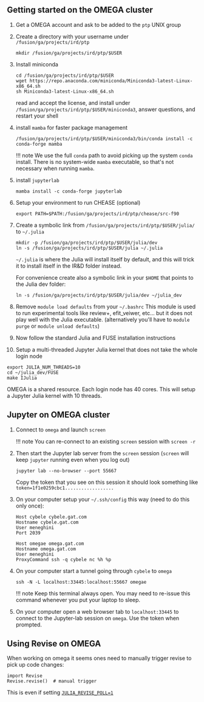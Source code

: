 ## Getting started on the OMEGA cluster

1. Get a OMEGA account and ask to be added to the `ptp` UNIX group

2. Create a directory with your username under `/fusion/ga/projects/ird/ptp`
   ```
   mkdir /fusion/ga/projects/ird/ptp/$USER
   ```

3. Install miniconda
   ```
   cd /fusion/ga/projects/ird/ptp/$USER
   wget https://repo.anaconda.com/miniconda/Miniconda3-latest-Linux-x86_64.sh
   sh Miniconda3-latest-Linux-x86_64.sh
   ```
   read and accept the license, and install under `/fusion/ga/projects/ird/ptp/$USER/miniconda3`, answer questions, and restart your shell

4. install `mamba` for faster package management
   ```
   /fusion/ga/projects/ird/ptp/$USER/miniconda3/bin/conda install -c conda-forge mamba
   ```
   !!! note
       We use the full `conda` path to avoid picking up the system `conda` install. There is no system-wide `mamba` executable, so that's not necessary when running `mamba`.

5. install `jupyterlab`
   ```
   mamba install -c conda-forge jupyterlab
   ```

6. Setup your environment to run CHEASE (optional)
   ```
   export PATH=$PATH:/fusion/ga/projects/ird/ptp/chease/src-f90
   ```

7. Create a symbolic link from `/fusion/ga/projects/ird/ptp/$USER/julia/` to `~/.julia`
   ```
   mkdir -p /fusion/ga/projects/ird/ptp/$USER/julia/dev
   ln -s /fusion/ga/projects/ird/ptp/$USER/julia ~/.julia
   ```
   `~/.julia` is where the Julia will install itself by default, and this will trick it to install itself in the IR&D folder instead.

   For convenience create also a symbolic link in your `$HOME` that points to the Julia dev folder:
   ```
   ln -s /fusion/ga/projects/ird/ptp/$USER/julia/dev ~/julia_dev
   ```

8. Remove `module load defaults` from your `~/.bashrc`
   This module is used to run experimental tools like review+, efit_veiwer, etc...
   but it does not play well with the Julia executable.
   (alternatively you'll have to `module purge` or `module unload defaults`)

9. Now follow the standard Julia and FUSE installation instructions

10. Setup a multi-threaded Jupyter Julia kernel that does not take the whole login node
   ```
   export JULIA_NUM_THREADS=10
   cd ~/julia_dev/FUSE
   make IJulia
   ```
   OMEGA is a shared resource. Each login node has 40 cores. This will setup a Jupyter Julia kernel with 10 threads.

## Jupyter on OMEGA cluster

1. Connect to `omega` and launch `screen`

   !!! note
       You can re-connect to an existing `screen` session with `screen -r`

2. Then start the Jupyter lab server from the `screen` session (`screen` will keep `jupyter` running even when you log out)
   ```
   jupyter lab --no-browser --port 55667
   ```

   Copy the token that you see on this session it should look something like ```token=1f1e0259cbc1..................```

3. On your computer setup your `~/.ssh/config` this way (need to do this only once):
   ```
   Host cybele cybele.gat.com
   Hostname cybele.gat.com
   User meneghini
   Port 2039

   Host omegae omega.gat.com
   Hostname omega.gat.com
   User meneghini
   ProxyCommand ssh -q cybele nc %h %p
   ```

4. On your computer start a tunnel going through `cybele` to `omega`
   ```
   ssh -N -L localhost:33445:localhost:55667 omegae
   ```
   !!! note
       Keep this terminal always open. You may need to re-issue this command whenever you put your laptop to sleep.

5. On your computer open a web browser tab to `localhost:33445` to connect to the Jupyter-lab session on `omega`. Use the token when prompted.

## Using Revise on OMEGA
When working on omega it seems ones need to manually trigger revise to pick up code changes:
```
import Revise
Revise.revise()  # manual trigger
```

This is even if setting [`JULIA_REVISE_POLL=1`](https://timholy.github.io/Revise.jl/stable/config/#Polling-and-NFS-mounted-code-directories:-JULIA_REVISE_POLL)
